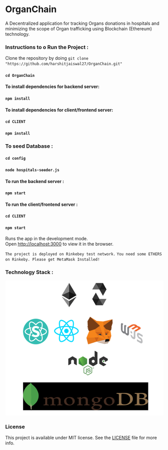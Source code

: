 # OrganChain
A Decentralized application for tracking Organs donations in hospitals and minimizing the scope of Organ trafficking using Blockchain (Ethereum) technology.<br/>

### Instructions to o Run the Project :

Clone the repository by doing `git clone "https://github.com/harshitjaiswal27/OrganChain.git"`

#### `cd OrganChain`

#### To install dependencies for backend server:

#### `npm install`

#### To install dependencies for client/frontend server:

#### `cd CLIENT`
#### `npm install`

### To seed Database :

#### `cd config`
#### `node hospitals-seeder.js`

#### To run the backend server :

#### `npm start`

#### To run the client/frontend server :

#### `cd CLIENT`
#### `npm start`

Runs the app in the development mode.<br />
Open [http://localhost:3000](http://localhost:3000) to view it in the browser.

`The project is deployed on Rinkebey test network.`
`You need some ETHERS on Rinkeby. Please get MetaMask Installed!`

### Technology Stack :

![Screenshot](/CLIENT/public/images/TechStack.PNG)

### License

This project is available under MIT license. See the [LICENSE](/LICENSE) file for more info.


